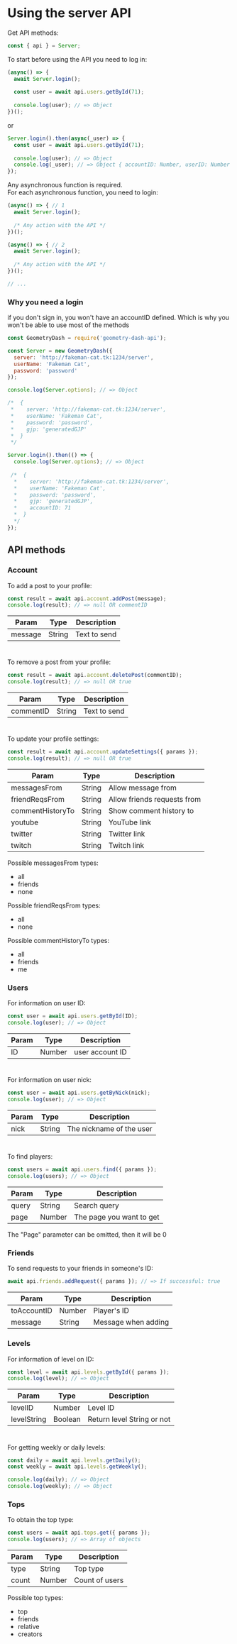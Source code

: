 # Using the server API
Get API methods:
```js
const { api } = Server;
```
To start before using the API you need to log in:
```js
(async() => {
  await Server.login();
  
  const user = await api.users.getById(71);
  
  console.log(user); // => Object
})();
```
or
```js
Server.login().then(async(_user) => {
  const user = await api.users.getById(71);
  
  console.log(user); // => Object
  console.log(_user); // => Object { accountID: Number, userID: Number }
});
```
Any asynchronous function is required.</br>
For each asynchronous function, you need to login:
```js
(async() => { // 1
  await Server.login();
  
  /* Any action with the API */
})();

(async() => { // 2
  await Server.login();
  
  /* Any action with the API */
})();

// ...
```
### Why you need a login
if you don't sign in, you won't have an accountID defined. Which is why you won't be able to use most of the methods
```js
const GeometryDash = require('geometry-dash-api');

const Server = new GeometryDash({
  server: 'http://fakeman-cat.tk:1234/server',
  userName: 'Fakeman Cat',
  password: 'password'
});

console.log(Server.options); // => Object

/*  {
 *    server: 'http://fakeman-cat.tk:1234/server',
 *    userName: 'Fakeman Cat',
 *    password: 'password',
 *    gjp: 'generatedGJP'
 *  }
 */

Server.login().then(() => {
  console.log(Server.options); // => Object
  
 /*  {
  *    server: 'http://fakeman-cat.tk:1234/server',
  *    userName: 'Fakeman Cat',
  *    password: 'password',
  *    gjp: 'generatedGJP',
  *    accountID: 71
  *  }
  */ 
});
```
## API methods
### Account
To add a post to your profile:
```js
const result = await api.account.addPost(message);
console.log(result); // => null OR commentID
```
|Param |Type|Description|
|-|-|-|
|message|String|Text to send|
#
To remove a post from your profile:
```js
const result = await api.account.deletePost(commentID);
console.log(result); // => null OR true
```
|Param |Type|Description|
|-|-|-|
|commentID|String|Text to send|
#
To update your profile settings:
```js
const result = await api.account.updateSettings({ params });
console.log(result); // => null OR true
```
|Param |Type|Description|
|-|-|-|
|messagesFrom|String|Allow message from|
|friendReqsFrom|String|Allow friends requests from|
|commentHistoryTo|String|Show comment history to|
|youtube|String|YouTube link|
|twitter|String|Twitter link|
|twitch|String|Twitch link|

Possible messagesFrom types:
* all
* friends
* none

Possible friendReqsFrom types:
* all
* none

Possible commentHistoryTo types:
* all
* friends
* me
### Users
For information on user ID:
```js
const user = await api.users.getById(ID);
console.log(user); // => Object
```
|Param |Type|Description|
|-|-|-|
|ID|Number|user account ID|
# 
For information on user nick:
```js
const user = await api.users.getByNick(nick);
console.log(user); // => Object
```
|Param|Type|Description|
|-|-|-|
|nick|String|The nickname of the user|
#
To find players:
```js
const users = await api.users.find({ params });
console.log(users); // => Object
```
|Param|Type|Description|
|-|-|-|
|query|String|Search query|
|page|Number|The page you want to get|

The "Page" parameter can be omitted, then it will be 0
### Friends
To send requests to your friends in someone's ID:
```js
await api.friends.addRequest({ params }); // => If successful: true
```
|Param|Type|Description|
|-|-|-|
|toAccountID|Number|Player's ID|
|message|String|Message when adding|
### Levels
For information of level on ID:
```js
const level = await api.levels.getById({ params });
console.log(level); // => Object
```
|Param|Type|Description|
|-|-|-|
|levelID|Number|Level ID|
|levelString|Boolean|Return level String or not|
#
For getting weekly or daily levels:
```js
const daily = await api.levels.getDaily();
const weekly = await api.levels.getWeekly();

console.log(daily); // => Object
console.log(weekly); // => Object
```
### Tops
To obtain the top type:
```js
const users = await api.tops.get({ params });
console.log(users); // => Array of objects
```
|Param|Type|Description|
|-|-|-|
|type|String|Top type|
|count|Number|Count of users|

Possible top types:
* top
* friends
* relative
* creators
